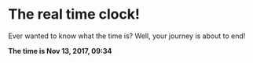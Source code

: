 # The real time clock!

Ever wanted to know what the time is? Well, your journey is about to end!

**The time is Nov 13, 2017, 09:34**